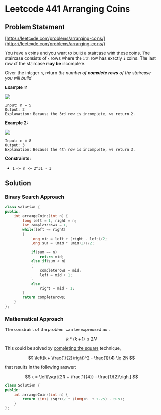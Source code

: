 # Leetcode 441 Arranging Coins

## Problem Statement

[https://leetcode.com/problems/arranging-coins/](https://leetcode.com/problems/arranging-coins/)

You have `n` coins and you want to build a staircase with these coins. The staircase consists of `k` rows where the `ith` row has exactly `i` coins. The last row of the staircase **may be** incomplete.

Given the integer `n`, return _the number of **complete rows** of the staircase you will build_.

&#x20;

**Example 1:**

![](https://assets.leetcode.com/uploads/2021/04/09/arrangecoins1-grid.jpg)

```
Input: n = 5
Output: 2
Explanation: Because the 3rd row is incomplete, we return 2.
```

**Example 2:**

![](https://assets.leetcode.com/uploads/2021/04/09/arrangecoins2-grid.jpg)

```
Input: n = 8
Output: 3
Explanation: Because the 4th row is incomplete, we return 3.
```

&#x20;

**Constraints:**

* `1 <= n <= 2^31 - 1`

## Solution

### Binary Search Approach

```cpp
class Solution {
public:
    int arrangeCoins(int n) {
        long left = 1, right = n;
        int completerows = 1;
        while(left <= right)
        {
            long mid = left + (right - left)/2;
            long sum = (mid * (mid+1))/2;
            
            if(sum == n)
                return mid;
            else if(sum < n)
            {
                completerows = mid;
                left = mid + 1;
            }
            else
                right = mid - 1;
        }
        return completerows;
    }
};
```

### Mathematical Approach

The constraint of the problem can be expressed as :

$$
k * \left( k +1 \right) \le 2N
$$

This could be solved by [completing the square](https://en.wikipedia.org/wiki/Completing\_the\_square) technique,

$$
\left(k + \frac{1}{2}\right)^2 - \frac{1}{4} \le 2N
$$

that results in the following answer:

$$
k = \left[\sqrt{2N + \frac{1}{4}} - \frac{1}{2}\right]
$$

```cpp
class Solution {
public:
    int arrangeCoins(int n) {
        return (int) (sqrt(2 * (long)n  + 0.25) - 0.5);
    }
};
```
